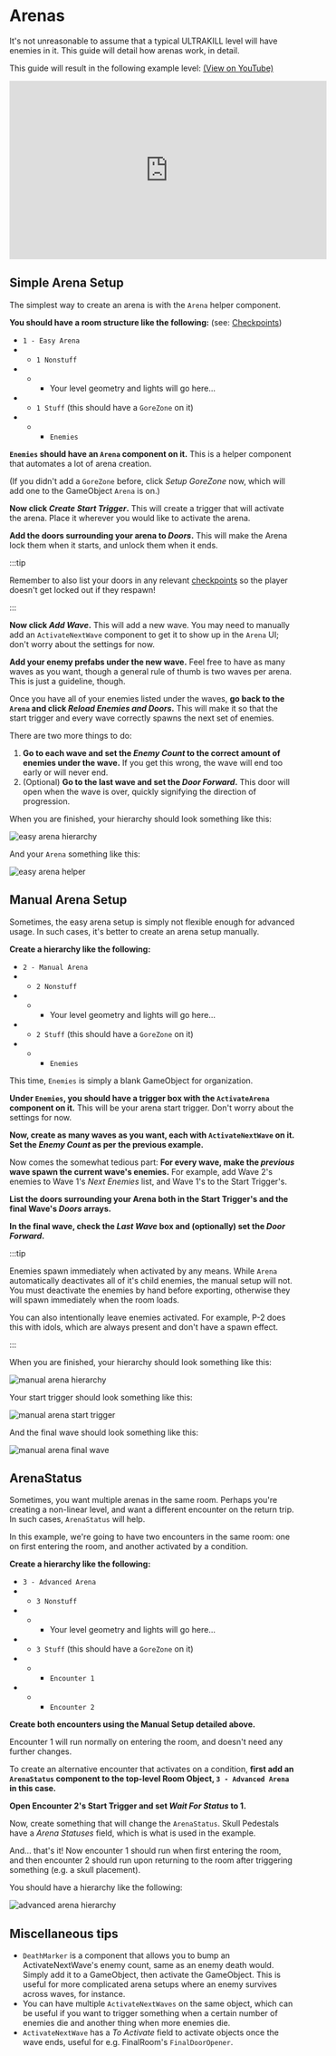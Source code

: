 # Arenas

It's not unreasonable to assume that a typical ULTRAKILL level will have enemies in it. This guide will detail how arenas work, in detail.

This guide will result in the following example level: [(View on YouTube)](https://www.youtube.com/watch?v=P-nHb5Qgy7M)

<iframe width="560" height="315" src="https://www.youtube-nocookie.com/embed/P-nHb5Qgy7M" title="YouTube video player" frameborder="0" allow="accelerometer; autoplay; clipboard-write; encrypted-media; gyroscope; picture-in-picture; web-share" allowfullscreen></iframe>

## Simple Arena Setup

The simplest way to create an arena is with the `Arena` helper component.

**You should have a room structure like the following:** (see: [Checkpoints](checkpoints.md))

- `1 - Easy Arena`
- - `1 Nonstuff`
- - - Your level geometry and lights will go here...
- - `1 Stuff` (this should have a `GoreZone` on it)
- - - `Enemies`

**`Enemies` should have an `Arena` component on it.** This is a helper component that automates a lot of arena creation.

(If you didn't add a `GoreZone` before, click *Setup GoreZone* now, which will add one to the GameObject `Arena` is on.)

**Now click *Create Start Trigger*.** This will create a trigger that will activate the arena. Place it wherever you would like to activate the arena.

**Add the doors surrounding your arena to *Doors*.** This will make the Arena lock them when it starts, and unlock them when it ends.

:::tip

Remember to also list your doors in any relevant [checkpoints](checkpoints.md) so the player doesn't get locked out if they respawn!

:::

**Now click *Add Wave*.** This will add a new wave. You may need to manually add an `ActivateNextWave` component to get it to show up in the `Arena` UI; don't worry about the settings for now.

**Add your enemy prefabs under the new wave.** Feel free to have as many waves as you want, though a general rule of thumb is two waves per arena. This is just a guideline, though.

Once you have all of your enemies listed under the waves, **go back to the `Arena` and click *Reload Enemies and Doors*.** This will make it so that the start trigger and every wave correctly spawns the next set of enemies.

There are two more things to do:

1. **Go to each wave and set the *Enemy Count* to the correct amount of enemies under the wave.** If you get this wrong, the wave will end too early or will never end.
2. (Optional) **Go to the last wave and set the *Door Forward*.** This door will open when the wave is over, quickly signifying the direction of progression.

When you are finished, your hierarchy should look something like this:

![easy arena hierarchy](../_images/arena-easy-hierarchy.png)

And your `Arena` something like this:

![easy arena helper](../_images/arena-easy-helper.png)

## Manual Arena Setup

Sometimes, the easy arena setup is simply not flexible enough for advanced usage. In such cases, it's better to create an arena setup manually.

**Create a hierarchy like the following:**

- `2 - Manual Arena`
- - `2 Nonstuff`
- - - Your level geometry and lights will go here...
- - `2 Stuff` (this should have a `GoreZone` on it)
- - - `Enemies`

This time, `Enemies` is simply a blank GameObject for organization.

**Under `Enemies`, you should have a trigger box with the `ActivateArena` component on it.** This will be your arena start trigger. Don't worry about the settings for now.

**Now, create as many waves as you want, each with `ActivateNextWave` on it. Set the *Enemy Count* as per the previous example.**

Now comes the somewhat tedious part: **For every wave, make the *previous* wave spawn the current wave's enemies.** For example, add Wave 2's enemies to Wave 1's *Next Enemies* list, and Wave 1's to the Start Trigger's.

**List the doors surrounding your Arena both in the Start Trigger's and the final Wave's *Doors* arrays.**

**In the final wave, check the *Last Wave* box and (optionally) set the *Door Forward*.**

:::tip

Enemies spawn immediately when activated by any means. While `Arena` automatically deactivates all of it's child enemies, the manual setup will not. You must deactivate the enemies by hand before exporting, otherwise they will spawn immediately when the room loads.

You can also intentionally leave enemies activated. For example, P-2 does this with idols, which are always present and don't have a spawn effect.

:::

When you are finished, your hierarchy should look something like this:

![manual arena hierarchy](../_images/arena-manual-hierarchy.png)

Your start trigger should look something like this:

![manual arena start trigger](../_images/arena-manual-trigger.png)

And the final wave should look something like this:

![manual arena final wave](../_images/arena-manual-lastwave.png)

## ArenaStatus

Sometimes, you want multiple arenas in the same room. Perhaps you're creating a non-linear level, and want a different encounter on the return trip. In such cases, `ArenaStatus` will help.

In this example, we're going to have two encounters in the same room: one on first entering the room, and another activated by a condition.

**Create a hierarchy like the following:**

- `3 - Advanced Arena`
- - `3 Nonstuff`
- - - Your level geometry and lights will go here...
- - `3 Stuff` (this should have a `GoreZone` on it)
- - - `Encounter 1`
- - - `Encounter 2`

**Create both encounters using the Manual Setup detailed above.**

Encounter 1 will run normally on entering the room, and doesn't need any further changes.

To create an alternative encounter that activates on a condition, **first add an `ArenaStatus` component to the top-level Room Object, `3 - Advanced Arena` in this case.**

**Open Encounter 2's Start Trigger and set *Wait For Status* to 1.**

Now, create something that will change the `ArenaStatus`. Skull Pedestals have a *Arena Statuses* field, which is what is used in the example.

And... that's it! Now encounter 1 should run when first entering the room, and then encounter 2 should run upon returning to the room after triggering something (e.g. a skull placement).

You should have a hierarchy like the following:

![advanced arena hierarchy](../_images/arena-advanced-hierarchy.png)

## Miscellaneous tips

- `DeathMarker` is a component that allows you to bump an ActivateNextWave's enemy count, same as an enemy death would. Simply add it to a GameObject, then activate the GameObject. This is useful for more complicated arena setups where an enemy survives across waves, for instance.
- You can have multiple `ActivateNextWaves` on the same object, which can be useful if you want to trigger something when a certain number of enemies die and another thing when more enemies die.
- `ActivateNextWave` has a *To Activate* field to activate objects once the wave ends, useful for e.g. FinalRoom's `FinalDoorOpener`.

